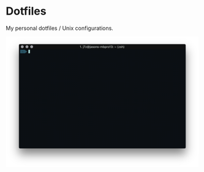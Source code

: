 # Dotfiles

My personal dotfiles / Unix configurations.

<p align="center">
  <img src="assets/gotham.png" width="700px" />
</p>
